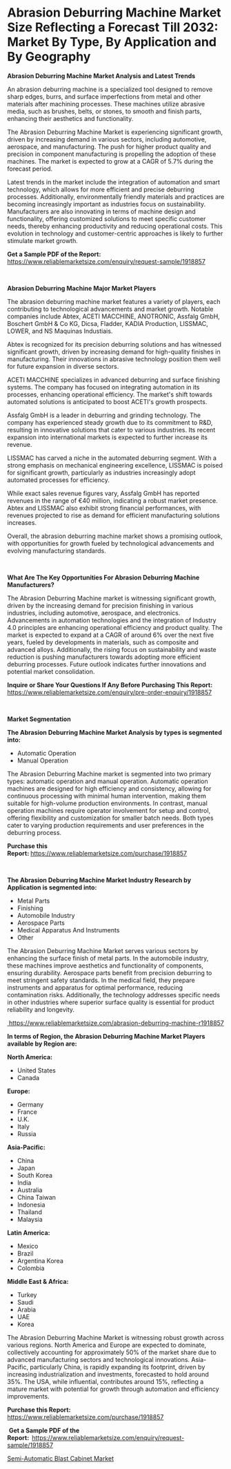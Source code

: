 <p><h1>Abrasion Deburring Machine Market Size Reflecting a Forecast Till 2032: Market By Type, By Application and By Geography</h1></p><p><strong>Abrasion Deburring Machine Market Analysis and Latest Trends</strong></p>
<p><p>An abrasion deburring machine is a specialized tool designed to remove sharp edges, burrs, and surface imperfections from metal and other materials after machining processes. These machines utilize abrasive media, such as brushes, belts, or stones, to smooth and finish parts, enhancing their aesthetics and functionality. </p><p>The Abrasion Deburring Machine Market is experiencing significant growth, driven by increasing demand in various sectors, including automotive, aerospace, and manufacturing. The push for higher product quality and precision in component manufacturing is propelling the adoption of these machines. The market is expected to grow at a CAGR of 5.7% during the forecast period. </p><p>Latest trends in the market include the integration of automation and smart technology, which allows for more efficient and precise deburring processes. Additionally, environmentally friendly materials and practices are becoming increasingly important as industries focus on sustainability. Manufacturers are also innovating in terms of machine design and functionality, offering customized solutions to meet specific customer needs, thereby enhancing productivity and reducing operational costs. This evolution in technology and customer-centric approaches is likely to further stimulate market growth.</p></p>
<p><strong>Get a Sample PDF of the Report:&nbsp;</strong> <a href="https://www.reliablemarketsize.com/enquiry/request-sample/1918857?utm_campaign=2754&utm_medium=2&utm_source=Github&utm_content=ia&utm_term=28032025&utm_id=abrasion-deburring-machine">https://www.reliablemarketsize.com/enquiry/request-sample/1918857</a></p>
<p>&nbsp;</p>
<p><strong>Abrasion Deburring Machine Major Market Players</strong></p>
<p><p>The abrasion deburring machine market features a variety of players, each contributing to technological advancements and market growth. Notable companies include Abtex, ACETI MACCHINE, ANOTRONIC, Assfalg GmbH, Boschert GmbH & Co KG, Dicsa, Fladder, KADIA Production, LISSMAC, LOWER, and NS Maquinas Industiais.</p><p>Abtex is recognized for its precision deburring solutions and has witnessed significant growth, driven by increasing demand for high-quality finishes in manufacturing. Their innovations in abrasive technology position them well for future expansion in diverse sectors.</p><p>ACETI MACCHINE specializes in advanced deburring and surface finishing systems. The company has focused on integrating automation in its processes, enhancing operational efficiency. The market's shift towards automated solutions is anticipated to boost ACETI's growth prospects.</p><p>Assfalg GmbH is a leader in deburring and grinding technology. The company has experienced steady growth due to its commitment to R&D, resulting in innovative solutions that cater to various industries. Its recent expansion into international markets is expected to further increase its revenue.</p><p>LISSMAC has carved a niche in the automated deburring segment. With a strong emphasis on mechanical engineering excellence, LISSMAC is poised for significant growth, particularly as industries increasingly adopt automated processes for efficiency.</p><p>While exact sales revenue figures vary, Assfalg GmbH has reported revenues in the range of €40 million, indicating a robust market presence. Abtex and LISSMAC also exhibit strong financial performances, with revenues projected to rise as demand for efficient manufacturing solutions increases.</p><p>Overall, the abrasion deburring machine market shows a promising outlook, with opportunities for growth fueled by technological advancements and evolving manufacturing standards.</p></p>
<p>&nbsp;</p>
<p><strong>What Are The Key Opportunities For Abrasion Deburring Machine Manufacturers?</strong></p>
<p><p>The Abrasion Deburring Machine market is witnessing significant growth, driven by the increasing demand for precision finishing in various industries, including automotive, aerospace, and electronics. Advancements in automation technologies and the integration of Industry 4.0 principles are enhancing operational efficiency and product quality. The market is expected to expand at a CAGR of around 6% over the next five years, fueled by developments in materials, such as composite and advanced alloys. Additionally, the rising focus on sustainability and waste reduction is pushing manufacturers towards adopting more efficient deburring processes. Future outlook indicates further innovations and potential market consolidation.</p></p>
<p><strong>Inquire or Share Your Questions If Any Before Purchasing This Report:</strong> <a href="https://www.reliablemarketsize.com/enquiry/pre-order-enquiry/1918857?utm_campaign=2754&utm_medium=2&utm_source=Github&utm_content=ia&utm_term=28032025&utm_id=abrasion-deburring-machine">https://www.reliablemarketsize.com/enquiry/pre-order-enquiry/1918857</a></p>
<p>&nbsp;</p>
<p><strong>Market Segmentation</strong></p>
<p><strong>The Abrasion Deburring Machine Market Analysis by types is segmented into:</strong></p>
<p><ul><li>Automatic Operation</li><li>Manual Operation</li></ul></p>
<p><p>The Abrasion Deburring Machine market is segmented into two primary types: automatic operation and manual operation. Automatic operation machines are designed for high efficiency and consistency, allowing for continuous processing with minimal human intervention, making them suitable for high-volume production environments. In contrast, manual operation machines require operator involvement for setup and control, offering flexibility and customization for smaller batch needs. Both types cater to varying production requirements and user preferences in the deburring process.</p></p>
<p><strong>Purchase this Report:&nbsp;</strong><a href="https://www.reliablemarketsize.com/purchase/1918857?utm_campaign=2754&utm_medium=2&utm_source=Github&utm_content=ia&utm_term=28032025&utm_id=abrasion-deburring-machine">https://www.reliablemarketsize.com/purchase/1918857</a></p>
<p>&nbsp;</p>
<p><strong>The Abrasion Deburring Machine Market Industry Research by Application is segmented into:</strong></p>
<p><ul><li>Metal Parts</li><li>Finishing</li><li>Automobile Industry</li><li>Aerospace Parts</li><li>Medical Apparatus And Instruments</li><li>Other</li></ul></p>
<p><p>The Abrasion Deburring Machine Market serves various sectors by enhancing the surface finish of metal parts. In the automobile industry, these machines improve aesthetics and functionality of components, ensuring durability. Aerospace parts benefit from precision deburring to meet stringent safety standards. In the medical field, they prepare instruments and apparatus for optimal performance, reducing contamination risks. Additionally, the technology addresses specific needs in other industries where superior surface quality is essential for product reliability and longevity.</p></p>
<p><a href="https://www.reliablemarketsize.com/abrasion-deburring-machine-r1918857?utm_campaign=2754&utm_medium=2&utm_source=Github&utm_content=ia&utm_term=28032025&utm_id=abrasion-deburring-machine">&nbsp;https://www.reliablemarketsize.com/abrasion-deburring-machine-r1918857</a></p>
<p><strong>In terms of Region, the Abrasion Deburring Machine Market Players available by Region are:</strong></p>
<p>
    <p> <strong> North America: </strong>
        <ul>
            <li>United States</li>
            <li>Canada</li>
        </ul>
        </p> 
    <p> <strong> Europe: </strong>
        <ul>
            <li>Germany</li>
            <li>France</li>
            <li>U.K.</li>
            <li>Italy</li>
            <li>Russia</li>
        </ul>
        </p> 
    <p> <strong> Asia-Pacific: </strong>
        <ul>
            <li>China</li>
            <li>Japan</li>
            <li>South Korea</li>
            <li>India</li>
            <li>Australia</li>
            <li>China Taiwan</li>
            <li>Indonesia</li>
            <li>Thailand</li>
            <li>Malaysia</li>
        </ul>
        </p> 
    <p> <strong> Latin America: </strong>
        <ul>
            <li>Mexico</li>
            <li>Brazil</li>
            <li>Argentina Korea</li>
            <li>Colombia</li>
        </ul>
        </p> 
    <p> <strong> Middle East & Africa: </strong>
        <ul>
            <li>Turkey</li>
            <li>Saudi</li>
            <li>Arabia</li>
            <li>UAE</li>
            <li>Korea</li>
        </ul>
    </p>
    </p>
<p><p>The Abrasion Deburring Machine Market is witnessing robust growth across various regions. North America and Europe are expected to dominate, collectively accounting for approximately 50% of the market share due to advanced manufacturing sectors and technological innovations. Asia-Pacific, particularly China, is rapidly expanding its footprint, driven by increasing industrialization and investments, forecasted to hold around 35%. The USA, while influential, contributes around 15%, reflecting a mature market with potential for growth through automation and efficiency improvements.</p></p>
<p><strong>Purchase this Report: </strong><a href="https://www.reliablemarketsize.com/purchase/1918857?utm_campaign=2754&utm_medium=2&utm_source=Github&utm_content=ia&utm_term=28032025&utm_id=abrasion-deburring-machine">https://www.reliablemarketsize.com/purchase/1918857</a></p>
<p>&nbsp;<strong>Get a Sample PDF of the Report:&nbsp;&nbsp;</strong><a href="https://www.reliablemarketsize.com/enquiry/request-sample/1918857?utm_campaign=2754&utm_medium=2&utm_source=Github&utm_content=ia&utm_term=28032025&utm_id=abrasion-deburring-machine">https://www.reliablemarketsize.com/enquiry/request-sample/1918857</a></p>
<p><strong></strong></p>
<p><p><a href="https://github.com/zupankocka/Market-Research-Report-List-1/blob/main/semi-automatic-blast-cabinet-market.md?utm_campaign=2754&utm_medium=2&utm_source=Github&utm_content=ia&utm_term=28032025&utm_id=abrasion-deburring-machine">Semi-Automatic Blast Cabinet Market</a></p></p>